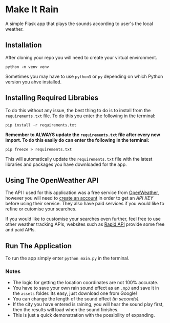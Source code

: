 # Make It Rain

A simple Flask app that plays the sounds according to user's the local weather.

## Installation
After cloning your repo you will need to create your virtual environment.
```
python -m venv venv
```
Sometimes you may have to use `python3` or `py` depending on which Python version you ahve installed.

## Installing Required Librabies
To do this without any issue, the best thing to do is to install from the `requirements.txt` file. To do this you enter the following in the terminal:
```
pip install -r requirements.txt
```
**Remember to ALWAYS update the `requirements.txt` file after every new import. To do this easily do can enter the following in the terminal:**
```
pip freeze > requirements.txt
```
This will automatically update the `requirements.txt` file with the latest libraries and packages you have downloaded for the app.

## Using The OpenWeather API
The API I used for this application was a free service from [OpenWeather](https://openweathermap.org/), however you will need to [create an account](https://home.openweathermap.org/users/sign_in) in order to get an *API KEY* before using their service. They also have paid services if you would like to refine or cutomise your searches.

If you would like to customise your searches even further, feel free to use other weather tracking APIs, websites such as [Rapid API](https://rapidapi.com/collection/list-of-free-apis) provide some free and paid APIs.

## Run The Application
To run the app simply enter `python main.py` in the terminal.

### Notes
- The logic for getting the location coordinates are not 100% accurate.
- You have to save your own rain sound effect as an `.mp3` and save it in the `assets` folder. Its easy, just download one from Google!
- You can change the length of the sound effect *(in seconds).*
- If the city you have entered is raining, you will hear the sound play first, then the results will load when the sound finishes.
- This is just a quick demonstration with the possibility of expanding.